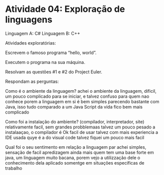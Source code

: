 # Atividade 04: Exploração de linguagens

Linguagem A: C#
Linguagem B: C++


Atividades exploratórias:

Escrevem o famoso programa “hello, world”.

Executem o programa na sua máquina.

Resolvam as questões #1 e #2 do Project Euler.


Respondam as perguntas:

Como é o ambiente da linguagem?
achei o ambiente da linguagem, dificil, um pouco complicado para se iniciar, e talvez confuso para quem nao conhece
porem a linguagem em si é bem simples parecendo bastante com Java, isso tudo comparado a um Java Script da vida fico bem mais complicado

Como foi a instalação do ambiente? (compilador, interpretador, site)
relativamente facil, sem grandes probblemaas talvez um pouco pesado a instalaaçao, o compilador é Ok facil de usar 
talvez com mais experiencia a IDE usada quye é a do visual code talvez fiquei um pouco mais facil

Qual foi o seu sentimento em relação a linguagem par
achei simples, sensação de facil apredizagem ainda mais quem tem uma base forte em java, um linguagem muito bacana, porem vejo a utilizzação dele o conhecimento dela aplicado 
somentge em situações especificas de trabalho
